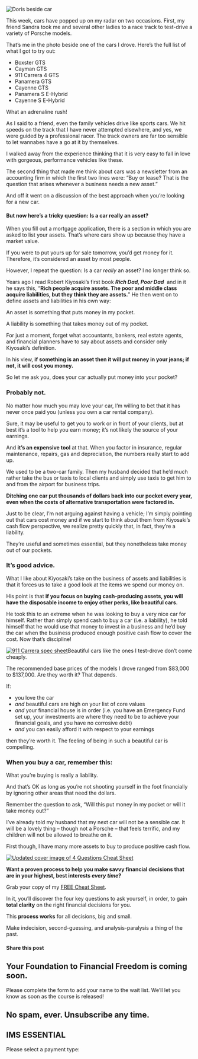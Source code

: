 ![Doris beside car](https://yourfinanciallaunchpad.com/wp-content/uploads/elementor/thumbs/Doris-beside-car-qdc6csmzyjnaz3jb8vpanubcewj2e1jgxk39yg6xs8.jpg "Doris beside car")

This week, cars have popped up on my radar on two occasions. First, my friend Sandra took me and several other ladies to a race track to test-drive a variety of Porsche models.

That’s me in the photo beside one of the cars I drove. Here’s the full list of what I got to try out:

- Boxster GTS
- Cayman GTS
- 911 Carrera 4 GTS
- Panamera GTS
- Cayenne GTS
- Panamera S E-Hybrid
- Cayenne S E-Hybrid

What an adrenaline rush!

As I said to a friend, even the family vehicles drive like sports cars. We hit speeds on the track that I have never attempted elsewhere, and yes, we were guided by a professional racer. The track owners are far too sensible to let wannabes have a go at it by themselves.

I walked away from the experience thinking that it is very easy to fall in love with gorgeous, performance vehicles like these.

The second thing that made me think about cars was a newsletter from an accounting firm in which the first two lines were: “Buy or lease? That is the question that arises whenever a business needs a new asset.”

And off it went on a discussion of the best approach when you’re looking for a new car.

#### But now here’s a tricky question: Is a car really an asset?

When you fill out a mortgage application, there is a section in which you are asked to list your assets. That’s where cars show up because they have a market value.

If you were to put yours up for sale tomorrow, you’d get money for it. Therefore, it’s considered an asset by most people.

However, I repeat the question: Is a car *really* an asset? I no longer think so.

Years ago I read Robert Kiyosaki’s first book ***Rich Dad, Poor Dad***  and in it he says this, “**Rich people acquire assets. The poor and middle class acquire liabilities, but they think they are assets.**” He then went on to define assets and liabilities in his own way:

An asset is something that puts money in my pocket.

A liability is something that takes money out of my pocket.

For just a moment, forget what accountants, bankers, real estate agents, and financial planners have to say about assets and consider only Kiyosaki’s definition.

In his view, **if something is an asset then it will put money in your jeans; if not, it will cost you money.**

So let me ask you, does your car actually put money into your pocket?

### Probably not.

No matter how much you may love your car, I’m willing to bet that it has never once paid you (unless you own a car rental company).

Sure, it may be useful to get you to work or in front of your clients, but at best it’s a tool to help you earn money; it’s not likely the source of your earnings.

And **it’s an expensive tool** at that. When you factor in insurance, regular maintenance, repairs, gas and depreciation, the numbers really start to add up.

We used to be a two-car family. Then my husband decided that he’d much rather take the bus or taxis to local clients and simply use taxis to get him to and from the airport for business trips.

**Ditching one car put thousands of dollars back into our pocket every year, even when the costs of alternative transportation were factored in.**

Just to be clear, I’m not arguing against having a vehicle; I’m simply pointing out that cars cost money and if we start to think about them from Kiyosaki’s cash flow perspective, we realize pretty quickly that, in fact, they’re a liability.

They’re useful and sometimes essential, but they nonetheless take money out of our pockets.

### It’s good advice.

What I like about Kiyosaki’s take on the business of assets and liabilities is that it forces us to take a good look at the items we spend our money on.

His point is that **if you focus on buying cash-producing assets, you will have the disposable income to enjoy other perks, like beautiful cars.**

He took this to an extreme when he was looking to buy a very nice car for himself. Rather than simply spend cash to buy a car (i.e. a liability), he told himself that he would use that money to invest in a business and he’d buy the car when the business produced enough positive cash flow to cover the cost. Now that’s discipline!

[![911 Carrera spec sheet](https://yourfinanciallaunchpad.com/wp-content/uploads/2015/05/911-Carrera-spec-sheet1-150x150.jpg)](http://yflmainprod.wpengine.com/wp-content/uploads/2015/05/911-Carrera-spec-sheet1.jpg)Beautiful cars like the ones I test-drove don’t come cheaply.

The recommended base prices of the models I drove ranged from $83,000 to $137,000. Are they worth it? That depends.

If:

- you love the car
- *and* beautiful cars are high on your list of core values
- *and* your financial house is in order (i.e. you have an Emergency Fund set up, your investments are where they need to be to achieve your financial goals, and you have no corrosive debt)
- *and* you can easily afford it with respect to your earnings

then they’re worth it. The feeling of being in such a beautiful car is compelling.

### When you buy a car, remember this:

What you’re buying is really a liability.

And that’s OK as long as you’re not shooting yourself in the foot financially by ignoring other areas that need the dollars.

Remember the question to ask, “Will this put money in my pocket or will it take money out?”

I’ve already told my husband that my next car will not be a sensible car. It will be a lovely thing – though not a Porsche – that feels terrific, and my children will not be allowed to breathe on it.

First though, I have many more assets to buy to produce positive cash flow.

[![Updated cover image of 4 Questions Cheat Sheet](https://yourfinanciallaunchpad.com/wp-content/uploads/elementor/thumbs/Updated-cover-image-of-4-Questions-Cheat-Sheet-qgupc89139ckwgok6odyyav1iu4e708y36jqgwfdhw.png "Updated cover image of 4 Questions Cheat Sheet")](https://yourfinanciallaunchpad.com/4-questions-cheat-sheet/)

**Want a proven process to help you make savvy financial decisions that are in your highest, best interests *every time*?**

Grab your copy of my [FREE Cheat Sheet](https://yourfinanciallaunchpad.com/4-questions-cheat-sheet/).

In it, you’ll discover the four key questions to ask yourself, in order, to gain **total clarity** on the right financial decisions for you.

This **process works** for all decisions, big and small.

Make indecision, second-guessing, and analysis-paralysis a thing of the past.

#### Share this post

## Your Foundation to Financial Freedom is coming soon.

Please complete the form to add your name to the wait list. We’ll let you know as soon as the course is released!

## No spam, ever. Unsubscribe any time.

## IMS ESSENTIAL

Please select a payment type: